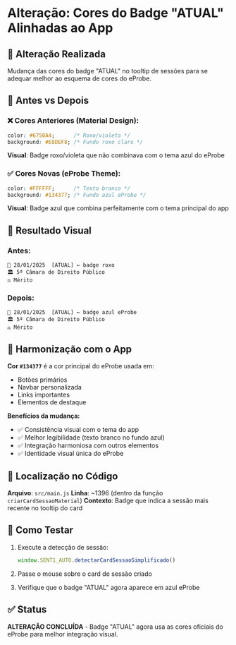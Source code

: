 # Alteração: Cores do Badge "ATUAL" Alinhadas ao App

## 🎨 Alteração Realizada

Mudança das cores do badge "ATUAL" no tooltip de sessões para se adequar melhor ao esquema de cores do eProbe.

## 🔄 Antes vs Depois

### ❌ Cores Anteriores (Material Design):
```css
color: #6750A4;      /* Roxo/violeta */
background: #E8DEF8; /* Fundo roxo claro */
```
**Visual**: Badge roxo/violeta que não combinava com o tema azul do eProbe

### ✅ Cores Novas (eProbe Theme):
```css
color: #FFFFFF;      /* Texto branco */
background: #134377; /* Fundo azul eProbe */
```
**Visual**: Badge azul que combina perfeitamente com o tema principal do app

## 🎯 Resultado Visual

### Antes:
```
📅 28/01/2025  [ATUAL] ← badge roxo
🏛️ 5ª Câmara de Direito Público
⚖️ Mérito
```

### Depois:
```
📅 28/01/2025  [ATUAL] ← badge azul eProbe
🏛️ 5ª Câmara de Direito Público  
⚖️ Mérito
```

## 🎨 Harmonização com o App

**Cor `#134377`** é a cor principal do eProbe usada em:
- Botões primários
- Navbar personalizada
- Links importantes
- Elementos de destaque

**Benefícios da mudança:**
- ✅ Consistência visual com o tema do app
- ✅ Melhor legibilidade (texto branco no fundo azul)
- ✅ Integração harmoniosa com outros elementos
- ✅ Identidade visual única do eProbe

## 📍 Localização no Código

**Arquivo**: `src/main.js`
**Linha**: ~1396 (dentro da função `criarCardSessaoMaterial`)
**Contexto**: Badge que indica a sessão mais recente no tooltip do card

## 🧪 Como Testar

1. Execute a detecção de sessão:
   ```javascript
   window.SENT1_AUTO.detectarCardSessaoSimplificado()
   ```

2. Passe o mouse sobre o card de sessão criado

3. Verifique que o badge "ATUAL" agora aparece em azul eProbe

## ✅ Status

**ALTERAÇÃO CONCLUÍDA** - Badge "ATUAL" agora usa as cores oficiais do eProbe para melhor integração visual.
